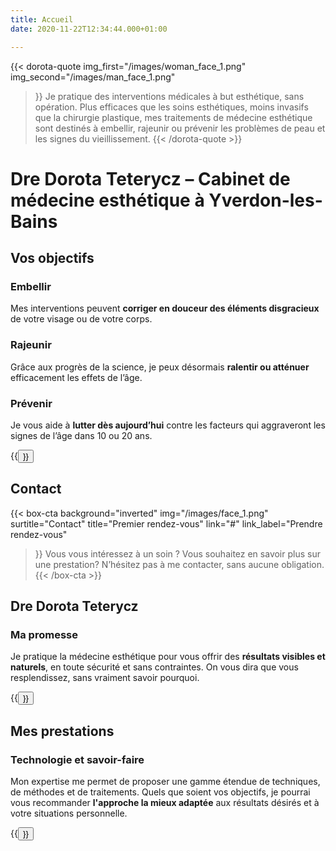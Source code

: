 ```yaml
---
title: Accueil
date: 2020-11-22T12:34:44.000+01:00

---
```

{{< dorota-quote
img_first="/images/woman_face_1.png"
img_second="/images/man_face_1.png"

> }}
> Je pratique des interventions médicales à but esthétique, sans opération. Plus efficaces que les soins esthétiques, moins invasifs que la chirurgie plastique, mes traitements de médecine esthétique sont destinés à embellir, rajeunir ou prévenir les problèmes de peau et les signes du vieillissement.
> {{< /dorota-quote >}}

# Dre Dorota Teterycz – Cabinet de médecine esthétique à Yverdon-les-Bains

## Vos objectifs

### Embellir

Mes interventions peuvent **corriger en douceur des éléments disgracieux** de votre visage ou de votre corps.

### Rajeunir

Grâce aux progrès de la science, je peux désormais **ralentir ou atténuer** efficacement les effets de l’âge.

### Prévenir

Je vous aide à **lutter dès aujourd’hui** contre les facteurs qui aggraveront les signes de l’âge dans 10 ou 20 ans.

<div>
{{<button href="objectifs" name="Définir vos objectifs" >}}
</div>

## Contact

{{< box-cta
background="inverted"
img="/images/face_1.png"
surtitle="Contact"
title="Premier rendez-vous"
link="#"
link_label="Prendre rendez-vous"

> }} Vous vous intéressez à un soin ? Vous souhaitez en savoir plus sur une prestation? N’hésitez pas à me contacter, sans aucune obligation. {{< /box-cta >}}

## Dre Dorota Teterycz

### Ma promesse

Je pratique la médecine esthétique pour vous offrir des **résultats visibles et naturels**, en toute sécurité et sans contraintes. On vous dira que vous resplendissez, sans vraiment savoir pourquoi.

<div>
{{<button href="dre-dorota-teterycz" name="Découvrir mon parcours" >}}
</div>

## Mes prestations

### Technologie et savoir-faire

Mon expertise me permet de proposer une gamme étendue de techniques, de méthodes et de traitements. Quels que soient vos objectifs, je pourrai vous recommander **l'approche la mieux adaptée** aux résultats désirés et à votre situations personnelle.

<div>
{{<button href="prestations" name="Découvrir mes prestations" >}}
</div>
